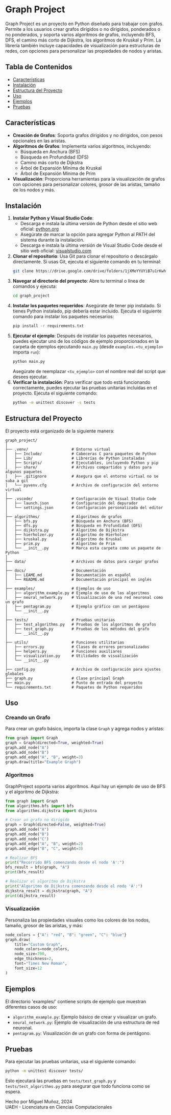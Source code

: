 # Graph Project

Graph Project es un proyecto en Python diseñado para trabajar con grafos. Permite a los usuarios crear grafos dirigidos o no dirigidos, ponderados o no ponderados, y soporta varios algoritmos de grafos, incluyendo BFS, DFS, el camino más corto de Dijkstra, los algoritmos de Kruskal y Prim. La librería también incluye capacidades de visualización para estructuras de redes, con opciones para personalizar las propiedades de nodos y aristas.

## Tabla de Contenidos
- [Características](#características)
- [Instalación](#instalación)
- [Estructura del Proyecto](#estructura-del-proyecto)
- [Uso](#uso)
- [Ejemplos](#ejemplos)
- [Pruebas](#pruebas)

## Características
- **Creación de Grafos**: Soporta grafos dirigidos y no dirigidos, con pesos opcionales en las aristas.
- **Algoritmos de Grafos**: Implementa varios algoritmos, incluyendo:
    - Búsqueda en Anchura (BFS)
    - Búsqueda en Profundidad (DFS)
    - Camino más corto de Dijkstra
    - Árbol de Expansión Mínima de Kruskal
    - Árbol de Expansión Mínima de Prim
- **Visualización**: Proporciona herramientas para la visualización de grafos con opciones para personalizar colores, grosor de las aristas, tamaño de los nodos y más.

## Instalación
1. **Instalar Python y Visual Studio Code**:
    - Descarga e instala la última versión de Python desde el sitio web oficial: [python.org](https://www.python.org/)
    - Asegúrate de marcar la opción para agregar Python al PATH del sistema durante la instalación.
    - Descarga e instala la última versión de Visual Studio Code desde el sitio web oficial: [visualstudio.com](https://code.visualstudio.com/)
2. **Clonar el repositorio**:
    Usa Git para clonar el repositorio o descárgalo directamente. Si usas Git, ejecuta el siguiente comando en tu terminal:
    ```bash
    git clone https://drive.google.com/drive/folders/1jXMeYYUYiB7u1rKwhD1znut63Tdrv2k2?usp=sharing
    ```
3. **Navegar al directorio del proyecto**:
    Abre tu terminal o línea de comandos y ejecuta:
    ```bash
    cd graph_project
    ```
4. **Instalar los paquetes requeridos**:
    Asegúrate de tener pip instalado. Si tienes Python instalado, pip debería estar incluido. Ejecuta el siguiente comando para instalar los paquetes necesarios:
    ```bash
    pip install -r requirements.txt
    ```
5. **Ejecutar el ejemplo**:
    Después de instalar los paquetes necesarios, puedes ejecutar uno de los códigos de ejemplo proporcionados en la carpeta de ejemplos ejecutando `main.py` 
    (desde `examples.<tu_ejemplo>` importa `run`):
    ```bash
    python main.py
    ```
    Asegúrate de reemplazar `<tu_ejemplo>` con el nombre real del script que desees ejecutar.
6. **Verificar la instalación**:
    Para verificar que todo está funcionando correctamente, puedes ejecutar las pruebas unitarias incluidas en el proyecto. Ejecuta el siguiente comando:
    ```bash
    python -m unittest discover -s tests
    ```

## Estructura del Proyecto

El proyecto está organizado de la siguiente manera:

```
graph_project/
│
├── .venv/                   # Entorno virtual
│   ├── Include/             # Cabeceras C para paquetes de Python
│   ├── Lib/                 # Librerías de Python instaladas
│   ├── Scripts/             # Ejecutables, incluyendo Python y pip
│   ├── share/               # Archivos compartidos y datos para algunos paquetes
│   ├── .gitignore           # Asegura que el entorno virtual no se suba a git
│   └── pyvenv.cfg           # Archivo de configuración del entorno virtual
│
├── .vscode/                 # Configuración de Visual Studio Code
│   ├── launch.json          # Configuración del depurador
│   └── settings.json        # Configuración personalizada del editor
│
├── algorithms/              # Algoritmos de grafos
│   ├── bfs.py               # Búsqueda en Anchura (BFS)
│   ├── dfs.py               # Búsqueda en Profundidad (DFS)
│   ├── dijkstra.py          # Algoritmo de Dijkstra
│   ├── hierholzer.py        # Algoritmo de Hierholzer
│   ├── kruskal.py           # Algoritmo de Kruskal
│   ├── prim.py              # Algoritmo de Prim
│   └── __init__.py          # Marca esta carpeta como un paquete de Python
│
├── data/                    # Archivos de datos para cargar grafos
│
├── docs/                    # Documentación
│   ├── LEAME.md             # Documentación en español
│   └── README.md            # Documentación principal en inglés
│
├── examples/                # Ejemplos de uso
│   ├── algorithm_example.py # Ejemplo de uso de los algoritmos
│   ├── neural_network.py    # Visualización de una red neuronal como un grafo
│   ├── pentagram.py         # Ejemplo gráfico con un pentágono
│   └── __init__.py
│
├── tests/                   # Pruebas unitarias
│   ├── test_algorithms.py   # Pruebas de los algoritmos de grafos
│   ├── test_graph.py        # Pruebas de los métodos del grafo
│   └── __init__.py
│
├── utils/                   # Funciones utilitarias
│   ├── errors.py            # Clases de errores personalizados
│   ├── helpers.py           # Funciones auxiliares
│   ├── visualization.py     # Utilidades de visualización
│   └── __init__.py
│
├── config.py                # Archivo de configuración para ajustes globales
├── graph.py                 # Clase principal Graph
├── main.py                  # Punto de entrada del proyecto
└── requirements.txt         # Paquetes de Python requeridos
```

## Uso

### Creando un Grafo

Para crear un grafo básico, importa la clase `Graph` y agrega nodos y aristas:

```python
from graph import Graph
graph = Graph(directed=True, weighted=True)
graph.add_node("A")
graph.add_node("B")
graph.add_edge("A", "B", weight=3)
graph.draw(title="Example Graph")
```

### Algoritmos

GraphProject soporta varios algoritmos. Aquí hay un ejemplo de uso de BFS y el algoritmo de Dijkstra:

```python
from graph import Graph
from algorithms.bfs import bfs
from algorithms.dijkstra import dijkstra

# Crear un grafo no dirigido
graph = Graph(directed=False, weighted=True)
graph.add_node("A")
graph.add_node("B")
graph.add_node("C")
graph.add_edge("A", "B", weight=2)
graph.add_edge("B", "C", weight=3)

# Realizar BFS
print("Recorrido BFS comenzando desde el nodo 'A':")
bfs_result = bfs(graph, "A")
print(bfs_result)

# Realizar el algoritmo de Dijkstra
print("Algoritmo de Dijkstra comenzando desde el nodo 'A':")
dijkstra_result = dijkstra(graph, "A")
print(dijkstra_result)
```

### Visualización

Personaliza las propiedades visuales como los colores de los nodos, tamaño, grosor de las aristas, y más:

```python
node_colors = {"A": "red", "B": "green", "C": "blue"}
graph.draw(
    title="Custom Graph",
    node_colors=node_colors,
    node_size=700,
    edge_thickness=2,
    font="Times New Roman",
    font_size=12
)
```

## Ejemplos

El directorio 'examples/' contiene scripts de ejemplo que muestran diferentes casos de uso:

- `algorithm_example.py`: Ejemplo básico de crear y visualizar un grafo.
- `neural_network.py`: Ejemplo de visualización de una estructura de red neuronal.
- `pentagram.py`: Visualización de un grafo con forma de pentágono.

## Pruebas

Para ejecutar las pruebas unitarias, usa el siguiente comando:

```bash
python -m unittest discover tests/
```

Esto ejecutará las pruebas en `tests/test_graph.py` y `tests/test_algorithms.py` para asegurar que todo funciona como se espera.

Hecho por Miguel Muñoz, 2024  
UAEH - Licenciatura en Ciencias Computacionales